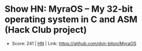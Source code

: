 # Show HN: MyraOS – My 32-bit operating system in C and ASM (Hack Club project)

- Score: 241 | [HN](https://news.ycombinator.com/item?id=45715055) | Link: https://github.com/dvir-biton/MyraOS

